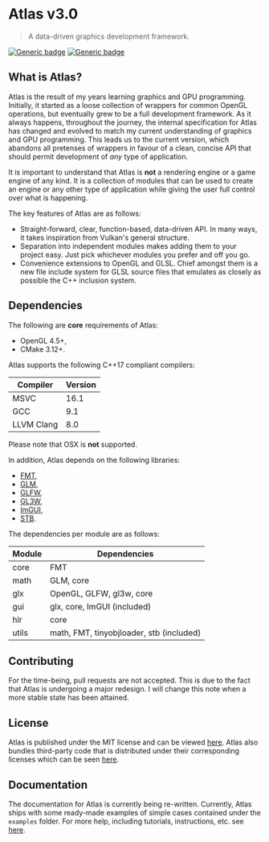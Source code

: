 # Atlas v3.0

> A data-driven graphics development framework.

[![Generic badge](https://img.shields.io/badge/License-MIT-blue.svg)](LICENSE)
[![Generic badge](https://img.shields.io/badge/Language-C++17-red.svg)](https://en.wikipedia.org/wiki/C%2B%2B17)

## What is Atlas?

Atlas is the result of my years learning graphics and GPU programming.
Initially, it started as a loose collection of wrappers for common OpenGL
operations, but eventually grew to be a full development framework. As it always
happens, throughout the journey, the internal specification for Atlas has
changed and evolved to match my current understanding of graphics and GPU
programming. This leads us to the current version, which abandons all pretenses
of wrappers in favour of a clean, concise API that should permit development of
*any* type of application.

It is important to understand that Atlas is **not** a rendering engine or a game
engine of any kind. It is a collection of modules that can be used to create an
engine or any other type of application while giving the user full control over
what is happening.

The key features of Atlas are as follows:

* Straight-forward, clear, function-based, data-driven API. In many ways, it
  takes inspiration from Vulkan's general structure. 
* Separation into independent modules makes adding them to your project easy.
  Just pick whichever modules you prefer and off you go.
* Convenience extensions to OpenGL and GLSL. Chief amongst them is a new file
  include system for GLSL source files that emulates as closely as possible the
  C++ inclusion system.

## Dependencies

The following are **core** requirements of Atlas:

* OpenGL 4.5+,
* CMake 3.12+.

Atlas supports the following C++17 compliant compilers:

| Compiler | Version |
| -------- | ------- |
| MSVC | 16.1 |
| GCC | 9.1 |
| LLVM Clang | 8.0 |

Please note that OSX is **not** supported.

In addition, Atlas depends on the following libraries:

* [FMT](https://github.com/fmtlib/fmt),
* [GLM](https://github.com/g-truc/glm),
* [GLFW](https://github.com/glfw/glfw),
* [GL3W](https://github.com/marovira/gl3w),
* [ImGUI](https://github.com/ocornut/imgui),
* [STB](https://github.com/nothings/stb).

The dependencies per module are as follows:

| Module | Dependencies |
| ------ | ------------ |
| core | FMT |
| math | GLM, core |
| glx | OpenGL, GLFW, gl3w, core |
| gui | glx, core, ImGUI (included) |
| hlr | core |
| utils | math, FMT, tinyobjloader, stb (included) | 

## Contributing

For the time-being, pull requests are not accepted. This is due to the fact that
Atlas is undergoing a major redesign. I will change this note when a more stable
state has been attained.

## License

Atlas is published under the MIT license and can be viewed
[here](https://github.com/marovira/atlas/blob/master/LICENSE). Atlas also
bundles third-party code that is distributed under their corresponding licenses
which can be seen
[here](https://github.com/marovira/atlas/blob/master/LICENSE-3RD-PARTY).

## Documentation

The documentation for Atlas is currently being re-written. Currently, Atlas
ships with some ready-made examples of simple cases contained under the
`examples` folder. For more help, including tutorials, instructions, etc. see
[here](https://marovira.github.io/atlas/).
